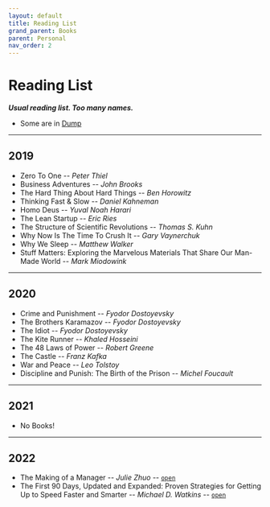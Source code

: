 ```yaml
---
layout: default
title: Reading List
grand_parent: Books
parent: Personal
nav_order: 2
---
```


# Reading List

__*Usual reading list. Too many names.*__

- Some are in [Dump](../../../books/dump/#general)

---

## 2019

- Zero To One -- *Peter Thiel*
- Business Adventures -- *John Brooks*
- The Hard Thing About Hard Things -- *Ben Horowitz*
- Thinking Fast & Slow -- *Daniel Kahneman*
- Homo Deus -- *Yuval Noah Harari*
- The Lean Startup -- *Eric Ries*
- The Structure of Scientific Revolutions -- *Thomas S. Kuhn*
- Why Now Is The Time To Crush It -- *Gary Vaynerchuk*
- Why We Sleep -- *Matthew Walker*
- Stuff Matters: Exploring the Marvelous Materials That Share Our Man-Made World -- *Mark Miodowink*

---

## 2020

- Crime and Punishment -- *Fyodor Dostoyevsky*
- The Brothers Karamazov -- *Fyodor Dostoyevsky*
- The Idiot -- *Fyodor Dostoyevsky*
- The Kite Runner -- *Khaled Hosseini*
- The 48 Laws of Power -- *Robert Greene*
- The Castle -- *Franz Kafka*
- War and Peace -- *Leo Tolstoy*
- Discipline and Punish: The Birth of the Prison -- *Michel Foucault*

---

## 2021

- No Books!

---

## 2022

- The Making of a Manager -- *Julie Zhuo* -- [`open`](https://www.goodreads.com/book/show/38821039-the-making-of-a-manager)
- The First 90 Days, Updated and Expanded: Proven Strategies for Getting Up to Speed Faster and Smarter -- *Michael D. Watkins* -- [`open`](https://www.goodreads.com/book/show/15824358-the-first-90-days)










